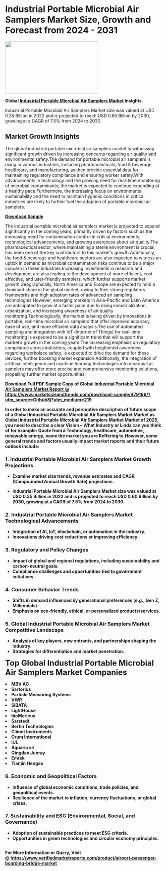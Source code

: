<H1>Industrial Portable Microbial Air Samplers Market Size, Growth and Forecast from 2024 - 2031</H1><img class="aligncenter size-medium wp-image-584254" src="https://thirdeyenews.in/wp-content/uploads/2024/09/Global-Market-Research-300x168.jpeg" alt="" width="300" height="168" /><p><strong>Global&nbsp;<a href="https://www.marketsizeandtrends.com/download-sample/479166/?utm_source=Github8j?utm_medium=219">Industrial Portable Microbial Air Samplers Market</a> Insights</strong></p><p>Industrial Portable Microbial Air Samplers Market size was valued at USD 0.35 Billion in 2022 and is projected to reach USD 0.60 Billion by 2030, growing at a CAGR of 7.5% from 2024 to 2030.</p><p><h2>Market Growth Insights</h2> <p>The global industrial portable microbial air samplers market is witnessing significant growth driven by increasing concerns regarding air quality and environmental safety.The demand for portable microbial air samplers is rising in various industries, including pharmaceuticals, food & beverage, healthcare, and manufacturing, as they provide essential data for maintaining regulatory compliance and ensuring worker safety.With advancements in technology and the growing need for real-time monitoring of microbial contaminants, the market is expected to continue expanding at a healthy pace.Furthermore, the increasing focus on environmental sustainability and the need to maintain hygienic conditions in critical industries are likely to further fuel the adoption of portable microbial air samplers.</p> <p><strong><a href="#">Download Sample</a></strong></p> <p>The industrial portable microbial air samplers market is projected to expand significantly in the coming years, primarily driven by factors such as the increasing need for contamination control in critical environments, technological advancements, and growing awareness about air quality.The pharmaceutical sector, where maintaining a sterile environment is crucial, has been one of the key contributors to this market's growth.Additionally, the food & beverage and healthcare sectors are also expected to witness an uptick in demand as microbial contamination risks continue to be a major concern in these industries.Increasing investments in research and development are also leading to the development of more efficient, cost-effective, and user-friendly samplers, which further supports market growth.Geographically, North America and Europe are expected to hold a dominant share in the global market, owing to their strong regulatory frameworks and high adoption rates of advanced air sampling technologies.However, emerging markets in Asia-Pacific and Latin America are anticipated to grow at a faster pace due to rising industrialization, urbanization, and increasing awareness of air quality monitoring.Technologically, the market is being driven by innovations in portable, real-time microbial air samplers that offer improved accuracy, ease of use, and more efficient data analysis.The use of automated sampling and integration with IoT (Internet of Things) for real-time monitoring is expected to be a significant trend that will support the market’s growth in the coming years.The increasing emphasis on regulatory compliance across industries, coupled with heightened awareness regarding workplace safety, is expected to drive the demand for these devices, further boosting market expansion.Additionally, the integration of artificial intelligence and machine learning technologies into microbial air samplers may offer more precise and comprehensive monitoring solutions, propelling further market opportunities.<p><strong><a href="#"></p><p><span class=""><strong>Download Full PDF Sample Copy of Global Industrial Portable Microbial Air Samplers Market Report</strong> @ <a href="https://www.marketsizeandtrends.com/download-sample/479166/?utm_source=Github8j?utm_medium=219" target="_blank">https://www.marketsizeandtrends.com/download-sample/479166/?utm_source=Github8j?utm_medium=219</a></span></p><p>In order to make an accurate and perceptive description of future scope of a Global&nbsp;Industrial Portable Microbial Air Samplers Market Market as Global&nbsp;Industrial Portable Microbial Air Samplers Market Market of 2025, you need to describe a clear Vision &ndash; What Industry or Linda can you think of for example: Quote from a Technology, healthcare, automotive, renewable energy, name the market you are Reffering to.However, some general trends and factors usually impact market reports and their future outlook include:</p><h3>1.&nbsp;<strong>Industrial Portable Microbial Air Samplers Market Growth Projections</strong></h3><ul><li>Examine market size trends, revenue estimates and CAGR (Compounded Annual Growth Rate) projections.</li><li><p>Industrial Portable Microbial Air Samplers Market size was valued at USD 0.35 Billion in 2022 and is projected to reach USD 0.60 Billion by 2030, growing at a CAGR of 7.5% from 2024 to 2030.</p></li></ul><h3>2.&nbsp;<strong>Industrial Portable Microbial Air Samplers Market Technological Advancements</strong></h3><ul><li>Integration of AI, IoT, blockchain, or automation in the industry.</li><li>Innovations driving cost reductions or improving efficiency.</li></ul><h3>3.&nbsp;<strong>Regulatory and Policy Changes</strong></h3><ul><li>Impact of global and regional regulations, including sustainability and carbon-neutral goals.</li><li>Compliance challenges and opportunities tied to government initiatives.</li></ul><h3>4.&nbsp;<strong>Consumer Behavior Trends</strong></h3><ul><li>Shifts in demand influenced by generational preferences (e.g., Gen Z, Millennials).</li><li>Emphasis on eco-friendly, ethical, or personalized products/services.</li></ul><h3>5.&nbsp;<strong>Global Industrial Portable Microbial Air Samplers Market Competitive Landscape</strong></h3><ul><li>Analysis of key players, new entrants, and partnerships shaping the industry.</li><li>Strategies for differentiation and market penetration.</li></ul><p data-pm-slice="1 1 []"><span style="color: inherit; font-family: inherit; font-size: 25px;">Top Global Industrial Portable Microbial Air Samplers Market Companies</span></p><div class="" data-test-id=""><p><li>MBV AG</li><li> Sartorius</li><li> Particle Measuring Systems</li><li> VWR</li><li> SIBATA</li><li> LightHouse</li><li> bioMerieux</li><li> Sarstedt</li><li> Bertin Technologies</li><li> Climet Instruments</li><li> Orum International</li><li> IUL</li><li> Aquaria srl</li><li> Qingdao Junray</li><li> Emtek</li><li> Tianjin Hengao</li></p></div><h3>6.&nbsp;<strong>Economic and Geopolitical Factors</strong></h3><ul><li>Influence of global economic conditions, trade policies, and geopolitical events.</li><li>Resilience of the market to inflation, currency fluctuations, or global crises.</li></ul><h3>7.&nbsp;<strong>Sustainability and ESG (Environmental, Social, and Governance)</strong></h3><ul><li>Adoption of sustainable practices to meet ESG criteria.</li><li>Opportunities in green technologies and circular economy principles.</li></ul><h2><strong style="font-size: 14px;">For More Information or Query, Visit @&nbsp;</strong><a style="background-color: #ffffff; font-size: 14px;" href="https://www.marketsizeandtrends.com/report/industrial-portable-microbial-air-samplers-market/" target="_blank">https://www.verifiedmarketreports.com/product/airport-passenger-boarding-bridge-market</a></h2>
